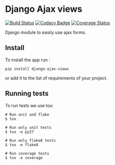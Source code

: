 # Django Ajax views

[![Build Status](https://travis-ci.org/dipcode-software/django-ajax-views.svg?branch=master)](https://travis-ci.org/dipcode-software/django-ajax-views)
[![Codacy Badge](https://api.codacy.com/project/badge/Grade/a64f03c2bd344561bc21e05c23aa04fb)](https://www.codacy.com/app/srtabs/django-ajax-views?utm_source=github.com&amp;utm_medium=referral&amp;utm_content=dipcode-software/django-ajax-views&amp;utm_campaign=Badge_Grade)
[![Coverage Status](https://coveralls.io/repos/github/dipcode-software/django-ajax-views/badge.svg?branch=master)](https://coveralls.io/github/dipcode-software/django-ajax-views?branch=master)

Django module to easily use ajax forms.

## Install
To install the app run :
```shell
pip install django-ajax-views
```
or add it to the list of requirements of your project.

## Running tests
To run tests we use tox:
```
# Run unit and flake
$ tox

# Run only unit tests
$ tox -e py27

# Run only flake8 tests
$ tox -e flake8

# Run coverage tests
$ tox -e coverage
```
